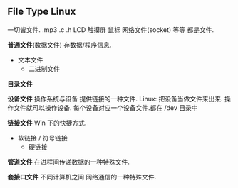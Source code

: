 ## File Type Linux
一切皆文件.
.mp3 .c .h LCD 触摸屏 鼠标 网络文件(socket) 等等 都是文件.



**普通文件**(数据文件)  存数据/程序信息.
- 文本文件
	- 二进制文件

**目录文件**

**设备文件**
操作系统与设备 提供链接的一种文件.
Linux: 把设备当做文件来出来.  操作文件就可以操作设备.
每个设备对应一个设备文件.都在 /dev 目录中


**链接文件** Win 下的快捷方式.
- 软链接 / 符号链接
	- 硬链接


**管道文件**
在进程间传递数据的一种特殊文件.

**套接口文件**
不同计算机之间 网络通信的一种特殊文件.

